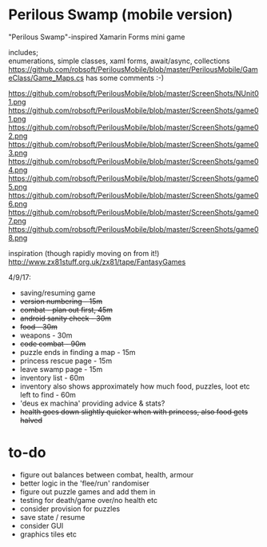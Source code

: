 # Perilous Swamp (mobile version)
"Perilous Swamp"-inspired Xamarin Forms mini game

includes;  
enumerations, simple classes, xaml forms, await/async, collections  
https://github.com/robsoft/PerilousMobile/blob/master/PerilousMobile/GameClass/Game_Maps.cs  has some comments :-)   

https://github.com/robsoft/PerilousMobile/blob/master/ScreenShots/NUnit01.png  
https://github.com/robsoft/PerilousMobile/blob/master/ScreenShots/game01.png  
https://github.com/robsoft/PerilousMobile/blob/master/ScreenShots/game02.png  
https://github.com/robsoft/PerilousMobile/blob/master/ScreenShots/game03.png  
https://github.com/robsoft/PerilousMobile/blob/master/ScreenShots/game04.png  
https://github.com/robsoft/PerilousMobile/blob/master/ScreenShots/game05.png  
https://github.com/robsoft/PerilousMobile/blob/master/ScreenShots/game06.png  
https://github.com/robsoft/PerilousMobile/blob/master/ScreenShots/game07.png  
https://github.com/robsoft/PerilousMobile/blob/master/ScreenShots/game08.png  

inspiration (though rapidly moving on from it!)
http://www.zx81stuff.org.uk/zx81/tape/FantasyGames

4/9/17:
 * saving/resuming game
 * ~~version numbering - 15m~~
 * ~~combat - plan out first, 45m~~
 * ~~android sanity check - 30m~~
 * ~~food - 30m~~
 * weapons - 30m
 * ~~code combat - 90m~~
 * puzzle ends in finding a map - 15m
 * princess rescue page - 15m
 * leave swamp page - 15m
 * inventory list - 60m
 * inventory also shows approximately how much food, puzzles, loot etc left to find - 60m
 * 'deus ex machina' providing advice & stats?
 * ~~health goes down slightly quicker when with princess, also food gets halved~~
 


# to-do
* figure out balances between combat, health, armour
* better logic in the 'flee/run' randomiser
* figure out puzzle games and add them in
* testing for death/game over/no health etc
* consider provision for puzzles
* save state / resume
* consider GUI
* graphics tiles etc

